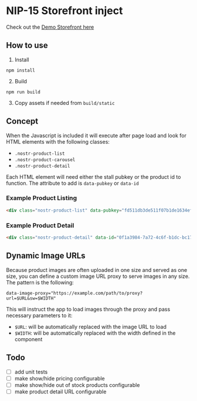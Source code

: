 # NIP-15 Storefront inject

Check out the [Demo Storefront here](https://czino.github.io/nostr-nip-15-storefront-inject)
## How to use

1. Install
```
npm install
```
2. Build
```
npm run build
```
3. Copy assets if needed from
`build/static`

## Concept
When the Javascript is included it will execute after page load and look for HTML elements with the following classes:

- `.nostr-product-list`
- `.nostr-product-carousel`
- `.nostr-product-detail`

Each HTML element will need either the stall pubkey or the product id to function. The attribute to add is `data-pubkey` or `data-id`

### Example Product Listing
```html
<div class="nostr-product-list" data-pubkey="fd511db3de511f07b1de1634ef4e603fb7a51af5b14a7630b8df0f1bd0c705e3"></div>
```

### Example Product Detail
```html
<div class="nostr-product-detail" data-id="0f1a3984-7a72-4c6f-b1dc-bc170b6c4d8e"></div>
```

## Dynamic Image URLs
Because product images are often uploaded in one size and served as one size, you can define a custom image URL proxy to serve images in any size. The pattern is the following:

`data-image-proxy="https://example.com/path/to/proxy?url=$URL&sw=$WIDTH"`

This will instruct the app to load images through the proxy and pass necessary parameters to it:

- `$URL`: will be automatically replaced with the image URL to load
- `$WIDTH`: will be automatically replaced with the width defined in the component

## Todo
- [ ] add unit tests
- [ ] make show/hide pricing configurable
- [ ] make show/hide out of stock products configurable
- [ ] make product detail URL configurable
